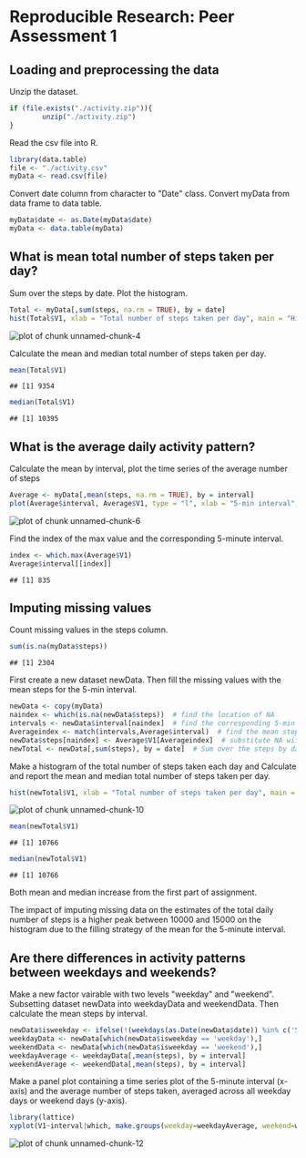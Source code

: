 # Reproducible Research: Peer Assessment 1


## Loading and preprocessing the data

Unzip the dataset.

```r
if (file.exists("./activity.zip")){
        unzip("./activity.zip")        
}
```

Read the csv file into R.   

```r
library(data.table)
file <- "./activity.csv"
myData <- read.csv(file)
```

Convert date column from character to "Date" class. Convert myData from data frame to data table.

```r
myData$date <- as.Date(myData$date)
myData <- data.table(myData)
```

## What is mean total number of steps taken per day?

Sum over the steps by date. Plot the histogram.

```r
Total <- myData[,sum(steps, na.rm = TRUE), by = date]
hist(Total$V1, xlab = "Total number of steps taken per day", main = "Histogram of total number of steps taken per day")
```

![plot of chunk unnamed-chunk-4](figure/unnamed-chunk-4.png) 

Calculate the mean and median total number of steps taken per day.

```r
mean(Total$V1)
```

```
## [1] 9354
```

```r
median(Total$V1)
```

```
## [1] 10395
```

## What is the average daily activity pattern?

Calculate the mean by interval, plot the time series of the average number of steps 

```r
Average <- myData[,mean(steps, na.rm = TRUE), by = interval]
plot(Average$interval, Average$V1, type = "l", xlab = "5-min interval", ylab = "Average number of steps taken")
```

![plot of chunk unnamed-chunk-6](figure/unnamed-chunk-6.png) 

Find the index of the max value and the corresponding 5-minute interval.

```r
index <- which.max(Average$V1)
Average$interval[[index]]
```

```
## [1] 835
```

## Imputing missing values

Count missing values in the steps column.

```r
sum(is.na(myData$steps))
```

```
## [1] 2304
```

First create a new dataset newData. Then fill the missing values with the mean steps for the 5-min interval.

```r
newData <- copy(myData)
naindex <- which(is.na(newData$steps))  # find the location of NA
intervals <- newData$interval[naindex]  # find the corresponding 5-min interval
Averageindex <- match(intervals,Average$interval)  # find the mean steps for the 5-min interval
newData$steps[naindex] <- Average$V1[Averageindex]  # substitute NA with the mean steps
newTotal <- newData[,sum(steps), by = date]  # Sum over the steps by date
```

Make a histogram of the total number of steps taken each day and Calculate and report the mean and median total number of steps taken per day. 

```r
hist(newTotal$V1, xlab = "Total number of steps taken per day", main = "Histogram of total number of steps taken per day")
```

![plot of chunk unnamed-chunk-10](figure/unnamed-chunk-10.png) 

```r
mean(newTotal$V1)
```

```
## [1] 10766
```

```r
median(newTotal$V1)
```

```
## [1] 10766
```
Both mean and median increase from the first part of assignment. 

The impact of imputing missing data on the estimates of the total daily number of steps is a higher peak between 10000 and 15000 on the histogram due to the filling strategy of the mean for the 5-minute interval.

## Are there differences in activity patterns between weekdays and weekends?

Make a new factor vairable with two levels "weekday" and "weekend". 
Subsetting dataset newData into weekdayData and weekendData.
Then calculate the mean steps by interval.

```r
newData$isweekday <- ifelse(!(weekdays(as.Date(newData$date)) %in% c('Saturday','Sunday')), 'weekday', 'weekend')
weekdayData <- newData[which(newData$isweekday == 'weekday'),]
weekendData <- newData[which(newData$isweekday == 'weekend'),]
weekdayAverage <- weekdayData[,mean(steps), by = interval]
weekendAverage <- weekendData[,mean(steps), by = interval]
```

Make a panel plot containing a time series plot of the 5-minute interval (x-axis) and the average number of steps taken, averaged across all weekday days or weekend days (y-axis).

```r
library(lattice)
xyplot(V1~interval|which, make.groups(weekday=weekdayAverage, weekend=weekendAverage), type = "l", layout = c(1,2), ylab = "Number of steps" )
```

![plot of chunk unnamed-chunk-12](figure/unnamed-chunk-12.png) 
